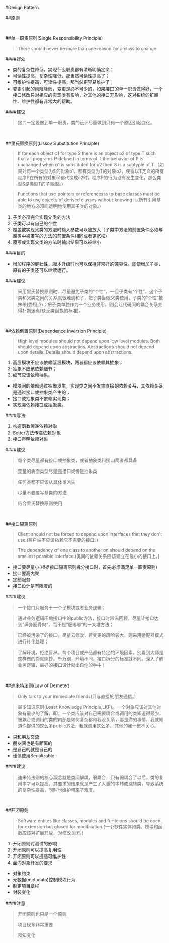 #Design Pattern

##原则

<br>

##单一职责原则(Single Responsibility Principle)

>There should never be more than one reason for a class to change.

####好处

* 类的复杂性降低，实现什么职责都有清晰明确定义；
* 可读性提高，复杂性降低，那当然可读性提高了；
* 可维护性提高，可读性提高，那当然更容易维护了；
* 变更引起的风险降低，变更是必不可少的，如果接口的单一职责做得好，一个接口修改只对相应的实现类有影响，对其他的接口无影响，这对系统的扩展性、维护性都有非常大的帮助。 

####建议
>接口一定要做到单一职责，类的设计尽量做到只有一个原因引起变化。

<br>

##里氏替换原则(Liskov Substitution Principle)

>If for each object o1 for type S there is an object o2 of type T such that all programs P defined in terms of T,the behavior of P is unchanged when o1 is substituted for o2 then S is a subtyple of T.（如果对每一个类型为S的对象o1，都有类型为T的对象o2，使得以T定义的所有程序P在所有的对象o1都代换成o2时，程序P的行为没有发生变化，那么类型S是类型T的子类型。）

>Functions that use pointers or referencesss to base classes must be able to use objects of derived classes without knowing it.(所有引用基类的地方必须能透明地使用其子类的对象。)

1. 子类必须完全实现父类的方法
2. 子类可以有自己的个性
3. 覆盖或实现父类的方法时输入参数可以被放大（子类中方法的前置条件必须与超类中被覆写的方法的前置条件相同或者更宽松）
4. 覆写或实现父类的方法时输出结果可以被缩小

####目的

* 增加程序的健壮性，版本升级时也可以保持非常好的兼容性。即使增加子类，原有的子类还可以继续运行。

####建议
>采用里氏替换原则时，尽量避免子类的“个性”，一旦子类有“个性”，这个子类和父类之间的关系就很难调和了，把子类当做父类使用，子类的“个性”被抹杀(委屈点)；把子类单独作为一个业务使用，则会让代码间的耦合关系变得扑朔迷离(缺乏类替换的标准)。 

<br>

##依赖倒置原则(Dependence Inversion Principle)

>High level modules should not depend upon low level modules. Both should depend upon abstractios. Abstractions should not depend upon details. Details should depend upon abstractions.

1. 高层模块不应该依赖低层模块，两者都应该依赖其抽象；
2. 抽象不应该依赖细节；
3. 细节应该依赖抽象。

* 模块间的依赖通过抽象发生，实现类之间不发生直接的依赖关系，其依赖关系是通过接口或抽象类产生的；
* 接口或抽象类不依赖实现类；
* 实现类依赖接口或抽象类。

####写法
1. 构造函数传递依赖对象
2. Setter方法传递依赖对象
3. 接口声明依赖对象

####建议
>每个类尽量都有接口或抽象类，或者抽象类和接口两者都具备

>变量的表面类型尽量是接口或者是抽象类

>任何类都不应该从具体类派生

>尽量不要覆写基类的方法

>结合里氏替换原则使用

<br>

##接口隔离原则

>Client should not be forced to depend upon interfaces that they don't use.(客户端不应该依赖它不需要的接口。)

>The dependency of one class to another on should depend on the smallest possible interface.(类间的依赖关系应该建立在最小的接口上。)

* 接口要尽量小(根据接口隔离原则拆分接口时，首先必须满足单一职责原则)
* 接口要高内聚
* 定制服务
* 接口设计是有限度的

####建议
>一个接口只服务于一个子模块或者业务逻辑；

>通过业务逻辑压缩接口中的public方法，接口时常去回顾，尽量让接口达到“满身筋骨肉”，而不是“肥嘟嘟”的一大堆方法；

>已经被污染了的接口，尽量去修改，若变更的风险较大，则采用适配器模式进行转化处理；

>了解环境，拒绝盲从。每个项目或产品都有特定的环境因素，别看到大师是这样做的你就照抄。千万别，环境不同，接口拆分的标准就不同。深入了解业务逻辑，最好的接口设计就出自你的手中！

<br/>

##迪米特法则(Law of Demeter)

>Only talk to your immediate friends(只与直接的朋友通信。)

>最少知识原则(Least Knowledge Principle,LKP)。一个对象应该对其他对象有最少的了解，即，一个类应该对自己需要耦合或调用的类知道得最少，被耦合或调用的类的内部是如何复杂都和我没关系，那是你的事情，我就知道你提供的这么多public方法，我就调用这么多，其他的我一概不关心。

* 只和朋友交流
* 朋友间也是有距离的
* 是自己的就是自己的
* 谨慎使用Serializable

####建议
>迪米特法则的核心观念就是类间解耦，弱耦合，只有弱耦合了以后，类的复用率才可以提高。其要求的结果就是产生了大量的中转或跳转类，导致系统的复杂性提高，同时也维护带来了难度。

<br>

##开闭原则

>Software entites like classes, modules and funtcions should be open for extension but closed for modification.(一个软件实体如类、模块和函数应该对扩展开放，对修改关闭。)

1. 开闭原则对测试的影响
2. 开闭原则可以提高复用性
3. 开闭原则可以提高可维护性
4. 面向对象开发的要求

* 对象约束
* 元数据(metadata)控制模块行为
* 制定项目章程
* 封装变化

####注意
>开闭原则也只是一个原则
>
>项目规章非常重要
>
>预知变化















